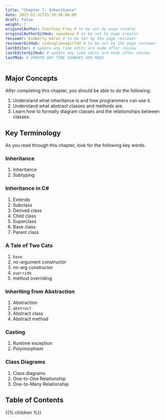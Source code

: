 ```yaml
---
title: "Chapter 7: Inheritance"
date: 2023-01-31T15:39:38-06:00
draft: false
weight: 7
originalAuthor: Courtney Frey # to be set by page creator
originalAuthorGitHub: speudusa # to be set by page creator
reviewer: Kimberly Horan # to be set by the page reviewer
reviewerGitHub: codinglikeagirl42 # to be set by the page reviewer
lastEditor: # update any time edits are made after review
lastEditorGitHub: # update any time edits are made after review
lastMod: # UPDATE ANY TIME CHANGES ARE MADE
---
```


## Major Concepts 

After completing this chapter, you should be able to do the following:

1. Understand what inheritance is and how programmers can use it.
1. Understand what abstract classes and methods are.
1. Learn how to formally diagram classes and the relationships between classes.

## Key Terminology

As you read through this chapter, look for the following key words.

### Inheritance
 
1. Inheritance
1. Subtyping

### Inheritance in C#

1. Extends
1. Subclass
1. Derived class
1. Child class
1. Superclass
1. Base class
1. Parent class

### A Tale of Two Cats

1. `base`
1. no-argument constructor
1. no-arg constructor
1. `override`
1. method overriding

### Inheriting from Abstraction

1. Abstraction
1. `abstract`
1. Abstract class
1. Abstract method

### Casting

1. Runtime exception
1. Polymorphism

### Class Diagrams

1. Class diagrams
1. One-to-One Relationship
1. One-to-Many Relationship

## Table of Contents

{{% children %}}
